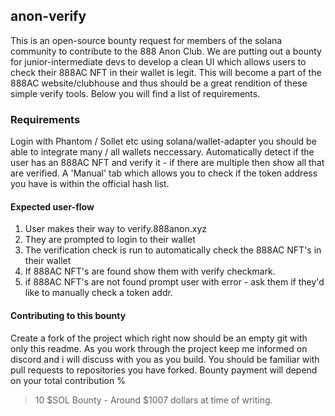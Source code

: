 ## anon-verify
This is an open-source bounty request for members of the solana community to contribute to the 888 Anon Club. We are putting out a bounty for junior-intermediate devs to develop a clean UI which allows users to check their 888AC NFT in their wallet is legit. This will become a part of the 888AC website/clubhouse and thus should be a great rendition of these simple verify tools. Below you will find a list of requirements. 

### Requirements
Login with Phantom / Sollet etc using solana/wallet-adapter you should be able to integrate many / all wallets neccessary. 
Automatically detect if the user has an 888AC NFT and verify it - if there are multiple then show all that are verified. 
A 'Manual' tab which allows you to check if the token address you have is within the official hash list. 

#### Expected user-flow 
1. User makes their way to verify.888anon.xyz 
2. They are prompted to login to their wallet
3. The verification check is run to automatically check the 888AC NFT's in their wallet
4. If 888AC NFT's are found show them with verify checkmark. 
5. if 888AC NFT's are not found prompt user with error - ask them if they'd like to manually check a token addr.

#### Contributing to this bounty 
Create a fork of the project which right now should be an empty git with only this readme. As you work through the project keep me informed on discord and i will discuss with you as you build. You should be familiar with pull requests to repositories you have forked. Bounty payment will depend on your total contribution % 

> 10 $SOL Bounty - Around $1007 dollars at time of writing.  


